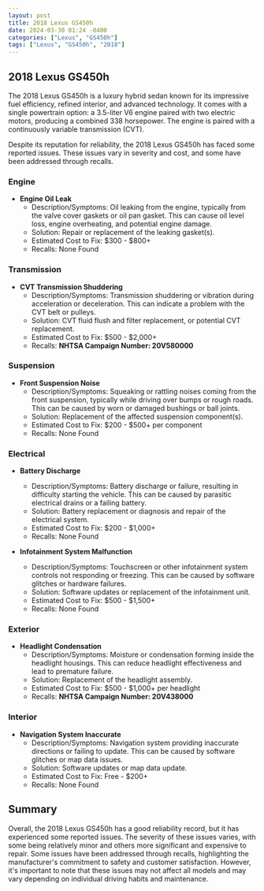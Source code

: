 ```yaml
---
layout: post
title: 2018 Lexus GS450h
date: 2024-03-30 01:24 -0400
categories: ["Lexus", "GS450h"]
tags: ["Lexus", "GS450h", "2018"]
---
```

## 2018 Lexus GS450h

The 2018 Lexus GS450h is a luxury hybrid sedan known for its impressive fuel efficiency, refined interior, and advanced technology. It comes with a single powertrain option: a 3.5-liter V6 engine paired with two electric motors, producing a combined 338 horsepower. The engine is paired with a continuously variable transmission (CVT).

Despite its reputation for reliability, the 2018 Lexus GS450h has faced some reported issues. These issues vary in severity and cost, and some have been addressed through recalls.

### Engine
- **Engine Oil Leak**
  - Description/Symptoms: Oil leaking from the engine, typically from the valve cover gaskets or oil pan gasket. This can cause oil level loss, engine overheating, and potential engine damage.
  - Solution: Repair or replacement of the leaking gasket(s).
  - Estimated Cost to Fix: $300 - $800+
  - Recalls: None Found

### Transmission
- **CVT Transmission Shuddering**
  - Description/Symptoms: Transmission shuddering or vibration during acceleration or deceleration. This can indicate a problem with the CVT belt or pulleys.
  - Solution: CVT fluid flush and filter replacement, or potential CVT replacement.
  - Estimated Cost to Fix: $500 - $2,000+
  - Recalls: **NHTSA Campaign Number: 20V580000**

### Suspension
- **Front Suspension Noise**
  - Description/Symptoms: Squeaking or rattling noises coming from the front suspension, typically while driving over bumps or rough roads. This can be caused by worn or damaged bushings or ball joints.
  - Solution: Replacement of the affected suspension component(s).
  - Estimated Cost to Fix: $200 - $500+ per component
  - Recalls: None Found

### Electrical
- **Battery Discharge**
  - Description/Symptoms: Battery discharge or failure, resulting in difficulty starting the vehicle. This can be caused by parasitic electrical drains or a failing battery.
  - Solution: Battery replacement or diagnosis and repair of the electrical system.
  - Estimated Cost to Fix: $200 - $1,000+
  - Recalls: None Found

- **Infotainment System Malfunction**
  - Description/Symptoms: Touchscreen or other infotainment system controls not responding or freezing. This can be caused by software glitches or hardware failures.
  - Solution: Software updates or replacement of the infotainment unit.
  - Estimated Cost to Fix: $500 - $1,500+
  - Recalls: None Found

### Exterior
- **Headlight Condensation**
  - Description/Symptoms: Moisture or condensation forming inside the headlight housings. This can reduce headlight effectiveness and lead to premature failure.
  - Solution: Replacement of the headlight assembly.
  - Estimated Cost to Fix: $500 - $1,000+ per headlight
  - Recalls: **NHTSA Campaign Number: 20V438000**

### Interior
- **Navigation System Inaccurate**
  - Description/Symptoms: Navigation system providing inaccurate directions or failing to update. This can be caused by software glitches or map data issues.
  - Solution: Software updates or map data update.
  - Estimated Cost to Fix: Free - $200+
  - Recalls: None Found

## Summary

Overall, the 2018 Lexus GS450h has a good reliability record, but it has experienced some reported issues. The severity of these issues varies, with some being relatively minor and others more significant and expensive to repair. Some issues have been addressed through recalls, highlighting the manufacturer's commitment to safety and customer satisfaction. However, it's important to note that these issues may not affect all models and may vary depending on individual driving habits and maintenance.

